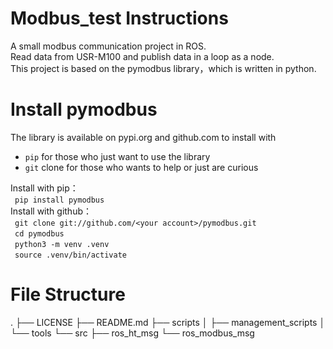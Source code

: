 # Modbus_test  Instructions
A small modbus communication project in ROS.   
Read data from USR-M100 and publish data in a loop as a node.  
This project is based on the pymodbus library，which is written in python.  
# Install pymodbus
The library is available on pypi.org and github.com to install with  
- `pip` for those who just want to use the library  
- `git` clone for those who wants to help or just are curious

Install with pip：  
&ensp;`pip install pymodbus`  
Install with github：  
&ensp;`git clone git://github.com/<your account>/pymodbus.git`  
&ensp;`cd pymodbus`  
&ensp;`python3 -m venv .venv`  
&ensp;`source .venv/bin/activate`  
# File Structure
.
├── LICENSE
├── README.md
├── scripts
│   ├── management_scripts
│   └── tools
└── src
    ├── ros_ht_msg
    └── ros_modbus_msg


